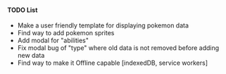 #### TODO List

- Make a user friendly template for displaying pokemon data
- Find way to add pokemon sprites
- Add modal for "abilities"
- Fix modal bug of "type" where old data is not removed before adding new data
- Find way to make it Offline capable [indexedDB, service workers]

